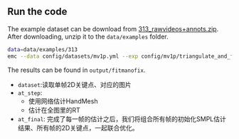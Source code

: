 
## Run the code

The example dataset can be download from [313_rawvideos+annots.zip](http://gofile.me/66p77/5bnFUgpmq). After downloading, unzip it to the `data/examples` folder.

```bash
data=data/examples/313
emc --data config/datasets/mv1p.yml --exp config/mv1p/triangulate_and_fitSMPL.yml --opt_data args.root ${data}
```

The results can be found in `output/fitmanofix`.


- `dataset`:读取单帧2D关键点、对应的图片
- `at_step`:
    - 使用网络估计HandMesh
    - 估计在全图里的RT
- `at_final`: 完成了每一帧的估计之后，我们将组合所有帧的初始化SMPL估计结果、所有帧的2D关键点，一起联合优化。


